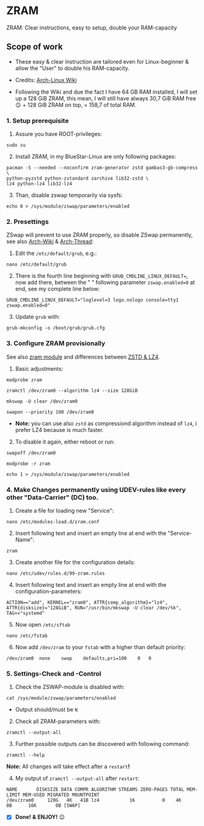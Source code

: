 # ZRAM
ZRAM: Clear instructions, easy to setup, double your RAM-capacity
## Scope of work
* These easy & clear instruction are tailored even for Linux-beginner & allow the "User" to double his RAM-capacity.

* Credits:
[Arch-Linux Wiki](https://wiki.archlinux.org/title/Zram)
* Following the Wiki and due the fact I have 64 GB RAM installed, I will set up a 128 GiB ZRAM, this mean, I will still have always 30,7 GiB RAM free :wink: + 128 GiB ZRAM on top, = 158,7 of total RAM.

### 1. Setup prerequisite
1. Assure you have ROOT-privileges:
```
sudo su
```

2. Install ZRAM, in my BlueStar-Linux are only following packages:
```
pacman -S --needed --noconfirm zram-generator zstd gambas3-gb-compress \
python-pyzstd python-zstandard zarchive lib32-zstd \
lz4 python-lz4 lib32-lz4
```

3. Than, disable zswap temporarily via sysfs:
```
echo 0 > /sys/module/zswap/parameters/enabled
```

### 2. Presettings
ZSwap will prevent to use ZRAM properly, so disable ZSwap permanently, see also [Arch-Wiki](https://wiki.archlinux.org/title/Kernel_parameters) & [Arch-Thread](https://bbs.archlinux.org/viewtopic.php?id=286116):

1. Edit the `/etc/default/grub`, e.g.:
```
nano /etc/default/grub
```
2. There is the fourth line beginning with `GRUB_CMDLINE_LINUX_DEFAULT=`, now add there, between the " " following parameter `zswap.enabled=0` at end, see my complete line below:
```
GRUB_CMDLINE_LINUX_DEFAULT="loglevel=3 logo.nologo console=tty1 zswap.enabled=0"
```
3. Update `grub` with:
```
grub-mkconfig -o /boot/grub/grub.cfg
```


### 3. Configure ZRAM provisionally
See also [zram module](https://docs.kernel.org/admin-guide/blockdev/zram.html) and differences between [ZSTD & LZ4](https://engineering.fb.com/2016/08/31/core-infra/smaller-and-faster-data-compression-with-zstandard/).

1. Basic adjustments:

```
modprobe zram

zramctl /dev/zram0 --algorithm lz4 --size 128GiB

mkswap -U clear /dev/zram0

swapon --priority 100 /dev/zram0
```
* **Note:** you can use also `zstd` as compressiond algorithm instead of `lz4`, i prefer LZ4 because is much faster.

2. To disable it again, either reboot or run:

```
swapoff /dev/zram0

modprobe -r zram

echo 1 > /sys/module/zswap/parameters/enabled
```

### 4. Make Changes permanently using UDEV-rules like every other "Data-Carrier" (DC) too.

1. Create a file for loading new "Service":

```
nano /etc/modules-load.d/zram.conf
```

2. Insert following text and insert an empty line at end with the "Service-Name":

```
zram

```

3. Create another file for the configuration details:

```
nano /etc/udev/rules.d/99-zram.rules
```

4. Insert following text and insert an empty line at end with the configuration-parameters:

```
ACTION=="add", KERNEL=="zram0", ATTR{comp_algorithm}="lz4", ATTR{disksize}="128GiB", RUN="/usr/bin/mkswap -U clear /dev/%k", TAG+="systemd"
```

5. Now open `/etc/sftab`

```
nano /etc/fstab
```

6. Now add `/dev/zram` to your `fstab` with a higher than default priority:

```
/dev/zram0  none    swap    defaults,pri=100    0   0
```

### 5. Settings-Check and -Control

1. Check the ZSWAP-module is disabled with:

```
cat /sys/module/zswap/parameters/enabled
```

* Output should/must be `N`

2. Check all ZRAM-parameters with:
```
zramctl --output-all
```

3. Further possible outputs can be discovered with following command:

```
zramctl --help
```

**Note:** All changes will take effect after a `restart`**!**

4. My output of `zramctl --output-all` after `restart`:

```
NAME       DISKSIZE DATA COMPR ALGORITHM STREAMS ZERO-PAGES TOTAL MEM-LIMIT MEM-USED MIGRATED MOUNTPOINT
/dev/zram0     128G   4K   41B lz4           16          0    4K        0B      16K       0B [SWAP]

```


- [x] **Done!** **&** **ENJOY!** :wink:
